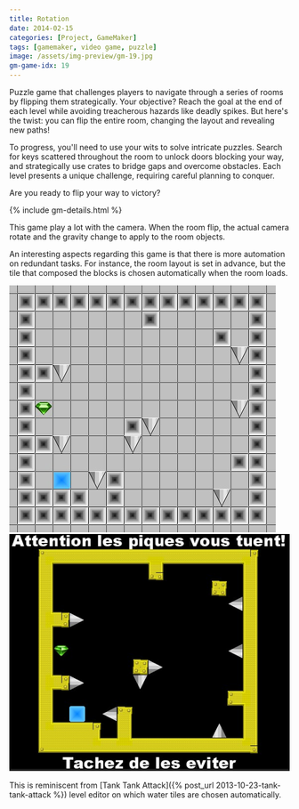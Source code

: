 ```yaml
---
title: Rotation
date: 2014-02-15
categories: [Project, GameMaker]
tags: [gamemaker, video game, puzzle]
image: /assets/img-preview/gm-19.jpg
gm-game-idx: 19
---
```


Puzzle game that challenges players to navigate through a series of rooms by flipping them strategically.
Your objective? Reach the goal at the end of each level while avoiding treacherous hazards like deadly spikes.
But here's the twist: you can flip the entire room, changing the layout and revealing new paths!

To progress, you'll need to use your wits to solve intricate puzzles.
Search for keys scattered throughout the room to unlock doors blocking your way, 
and strategically use crates to bridge gaps and overcome obstacles. 
Each level presents a unique challenge, requiring careful planning to conquer.

Are you ready to flip your way to victory?

{% include gm-details.html %}

This game play a lot with the camera. When the room flip, the actual camera rotate and the gravity change to apply
to the room objects.

An interesting aspects regarding this game is that there is more automation on redundant tasks.
For instance, the room layout is set in advance, but the tile that composed the blocks is chosen automatically
when the room loads.

![room layout in GameMaker](/assets/gm-games/19-rotation/other-screens/room-example.jpg)
![actual room rendered](/assets/gm-games/19-rotation/other-screens/room-example-in-game.jpg)

This is reminiscent from [Tank Tank Attack]({% post_url 2013-10-23-tank-tank-attack %}) level editor 
on which water tiles are chosen automatically.
